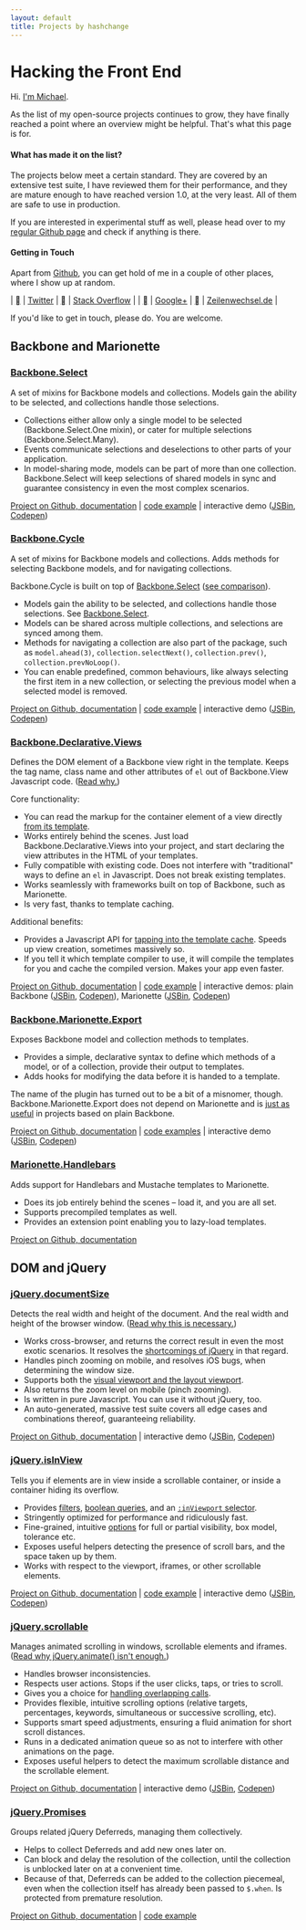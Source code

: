 ```yaml
---
layout: default
title: Projects by hashchange
---
```


# Hacking the Front End

Hi. [I'm Michael][zw].

As the list of my open-source projects continues to grow, they have finally reached a point where an overview might be helpful. That's what this page is for.

#### What has made it on the list?

The projects below meet a certain standard. They are covered by an extensive test suite, I have reviewed them for their performance, and they are mature enough to have reached version 1.0, at the very least. All of them are safe to use in production.

If you are interested in experimental stuff as well, please head over to my [regular Github page][github] and check if anything is there.

#### Getting in Touch

Apart from [Github][github], you can get hold of me in a couple of other places, where I show up at random.

| [<span class="fa-icon fa-font"></span>][twitter] | [Twitter][twitter] | [<span class="fa-icon fa-font"></span>][so] | [Stack Overflow][so] |
| [<span class="fa-icon fa-font"></span>][google] | [Google+][google] | [<span class="fa-icon fa-font"></span>][zw] | [Zeilenwechsel.de][zw] |

If you'd like to get in touch, please do. You are welcome.

## Backbone and Marionette

### [Backbone.Select][bbsel]

A set of mixins for Backbone models and collections. Models gain the ability to be selected, and collections handle those selections.

- Collections either allow only a single model to be selected (Backbone.Select.One mixin), or cater for multiple selections (Backbone.Select.Many). 
- Events communicate selections and deselections to other parts of your application. 
- In model-sharing mode, models can be part of more than one collection. Backbone.Select will keep selections of shared models in sync and guarantee consistency in even the most complex scenarios.

[Project on Github, documentation][bbsel] \| [code example][bbsel-example] \| interactive demo ([JSBin][bbsel-jsbin], [Codepen][bbsel-codepen])

### [Backbone.Cycle][bbcy]

A set of mixins for Backbone models and collections. Adds methods for selecting Backbone models, and for navigating collections. 

Backbone.Cycle is built on top of [Backbone.Select][local-bbsel] ([see comparison](https://github.com/hashchange/backbone.cycle#backbonecycle-vs-backboneselect)). 

- Models gain the ability to be selected, and collections handle those selections. See [Backbone.Select][local-bbsel].
- Models can be shared across multiple collections, and selections are synced among them.
- Methods for navigating a collection are also part of the package, such as `model.ahead(3)`, `collection.selectNext()`, `collection.prev()`, `collection.prevNoLoop()`.
- You can enable predefined, common behaviours, like always selecting the first item in a new collection, or selecting the previous model when a selected model is removed. 

[Project on Github, documentation][bbcy] \| [code example][bbcy-example] \| interactive demo ([JSBin][bbcy-jsbin], [Codepen][bbcy-codepen])

### [Backbone.Declarative.Views][bbdv]

Defines the DOM element of a Backbone view right in the template. Keeps the tag name, class name and other attributes of `el` out of Backbone.View Javascript code. ([Read why.][bbdv-1])

Core functionality:

- You can read the markup for the container element of a view directly [from its template][bbdv-2]. 
- Works entirely behind the scenes. Just load Backbone.Declarative.Views into your project, and start declaring the view attributes in the HTML of your templates.
- Fully compatible with existing code. Does not interfere with "traditional" ways to define an `el` in Javascript. Does not break existing templates.
- Works seamlessly with frameworks built on top of Backbone, such as Marionette.
- Is very fast, thanks to template caching.

Additional benefits:

- Provides a Javascript API for [tapping into the template cache][bbdv-3]. Speeds up view creation, sometimes massively so. 
- If you tell it which template compiler to use, it will compile the templates for you and cache the compiled version. Makes your app even faster.

[Project on Github, documentation][bbdv] \| [code example][bbdv-example] \| interactive demos: plain Backbone ([JSBin][bbdv-jsbin-plain], [Codepen][bbdv-codepen-plain]), Marionette ([JSBin][bbdv-jsbin-marionette], [Codepen][bbdv-codepen-marionette])

### [Backbone.Marionette.Export][bbme]

Exposes Backbone model and collection methods to templates.

- Provides a simple, declarative syntax to define which methods of a model, or of a collection, provide their output to templates.
- Adds hooks for modifying the data before it is handed to a template.

The name of the plugin has turned out to be a bit of a misnomer, though. Backbone.Marionette.Export does not depend on Marionette and is [just as useful](https://github.com/hashchange/backbone.marionette.export#but-i-dont-use-marionette) in projects based on plain Backbone.

[Project on Github, documentation][bbme] \| [code examples][bbme-example] \| interactive demo ([JSBin][bbme-jsbin], [Codepen][bbme-codepen])

### [Marionette.Handlebars][mhlb]

Adds support for Handlebars and Mustache templates to Marionette.

- Does its job entirely behind the scenes – load it, and you are all set.
- Supports precompiled templates as well.
- Provides an extension point enabling you to lazy-load templates.

[Project on Github, documentation][mhlb]

## DOM and jQuery

### [jQuery.documentSize][jqds]

Detects the real width and height of the document. And the real width and height of the browser window. ([Read why this is necessary.][jqds-why])

- Works cross-browser, and returns the correct result in even the most exotic scenarios. It resolves the [shortcomings of jQuery][jqds-why] in that regard.
- Handles pinch zooming on mobile, and resolves iOS bugs, when determining the window size. 
- Supports both the [visual viewport and the layout viewport][jqds-viewports].
- Also returns the zoom level on mobile (pinch zooming).
- Is written in pure Javascript. You can use it without jQuery, too.
- An auto-generated, massive test suite covers all edge cases and combinations thereof, guaranteeing reliability.

[Project on Github, documentation][jqds] \| interactive demo ([JSBin][jqds-jsbin], [Codepen][jqds-codepen])

### [jQuery.isInView][jqiv]

Tells you if elements are in view inside a scrollable container, or inside a container hiding its overflow. 

- Provides [filters][jqiv-filters], [boolean queries][jqiv-bool], and an [`:inViewport` selector][jqiv-selector].
- Stringently optimized for performance and ridiculously fast.
- Fine-grained, intuitive [options][jqiv-opts] for full or partial visibility, box model, tolerance etc.
- Exposes useful helpers detecting the presence of scroll bars, and the space taken up by them.
- Works with respect to the viewport, iframes, or other scrollable elements.

[Project on Github, documentation][jqiv] \| [code example][jqiv-example] \| interactive demo ([JSBin][jqiv-jsbin], [Codepen][jqiv-codepen])

### [jQuery.scrollable][jqscroll]

Manages animated scrolling in windows, scrollable elements and iframes. ([Read why jQuery.animate() isn't enough.][jqscroll-why])

- Handles browser inconsistencies.
- Respects user actions. Stops if the user clicks, taps, or tries to scroll.
- Gives you a choice for [handling overlapping calls][jqscroll-overlap].
- Provides flexible, intuitive scrolling options (relative targets, percentages, keywords, simultaneous or successive scrolling, etc).
- Supports smart speed adjustments, ensuring a fluid animation for short scroll distances.
- Runs in a dedicated animation queue so as not to interfere with other animations on the page.
- Exposes useful helpers to detect the maximum scrollable distance and the scrollable element.

[Project on Github, documentation][jqscroll] \| interactive demo ([JSBin][jqscroll-jsbin], [Codepen][jqscroll-codepen])

### [jQuery.Promises][jqpromises]

Groups related jQuery Deferreds, managing them collectively.

- Helps to collect Deferreds and add new ones later on.
- Can block and delay the resolution of the collection, until the collection is unblocked later on at a convenient time.
- Because of that, Deferreds can be added to the collection piecemeal, even when the collection itself has already been passed to `$.when`. Is protected from premature resolution.

[Project on Github, documentation][jqpromises] \| [code example][jqpromises-example]


[zw]: http://www.zeilenwechsel.de/ "Zeilenwechsel.de"
[zw-contact]: http://www.zeilenwechsel.de/general/contact.php "Zeilenwechsel.de – Contact Me"
[github]: https://github.com/hashchange "hashchange on Github"
[twitter]: https://twitter.com/hashchange "@hashchange on Twitter"
[so]: http://stackoverflow.com/users/508355/hashchange "hashchange on Stack Overflow"
[google]: https://plus.google.com/+MichaelHeim/posts "Michael on Google+"

[bbsel]: https://github.com/hashchange/backbone.select "Backbone.Select – Github"
[bbsel-example]: https://github.com/hashchange/backbone.select#an-introductory-example "Code example – Backbone.Select"
[bbsel-jsbin]: http://jsbin.com/xosepu/1/edit?js,output "Backbone.Select demo (AMD) – JSBin"
[bbsel-codepen]: http://codepen.io/hashchange/pen/yNdbgR "Backbone.Select demo (AMD) – Codepen"

[bbcy]: https://github.com/hashchange/backbone.cycle "Backbone.Cycle – Github"
[bbcy-example]: https://github.com/hashchange/backbone.cycle#the-gist-of-it "Code example – Backbone.Cycle"
[bbcy-jsbin]: http://jsbin.com/johoha/1/edit?js,output "Backbone.Cycle demo (AMD) – JSBin"
[bbcy-codepen]: http://codepen.io/hashchange/pen/OVeovy "Backbone.Cycle demo (AMD) – Codepen"

[bbdv]: https://github.com/hashchange/backbone.declarative.views "Backbone.Declarative.Views – Github"
[bbdv-example]: https://github.com/hashchange/backbone.declarative.views#core-functionality "Core functionality and examples – Backbone.Declarative.Views"
[bbdv-jsbin-plain]: http://jsbin.com/laxequ/2/edit?html,js,output "Backbone.Declarative.Views demo, using plain Backbone (AMD) – JSBin"
[bbdv-codepen-plain]: http://codepen.io/hashchange/pen/gpNdKp "Backbone.Declarative.Views demo, using plain Backbone (AMD) – Codepen"
[bbdv-jsbin-marionette]: http://jsbin.com/sopobo/3/edit?html,js,output "Backbone.Declarative.Views demo, using Marionette (AMD) – JSBin"
[bbdv-codepen-marionette]: http://codepen.io/hashchange/pen/vOqzPY "Backbone.Declarative.Views demo, using Marionette (AMD) – Codepen"

[bbdv-1]: https://github.com/hashchange/backbone.declarative.views#why-use-it "Backbone.Declarative.Views: Why use it?"
[bbdv-2]: https://github.com/hashchange/backbone.declarative.views#define-an-el-with-data-attributes-in-the-html "Define an `el` in the HTML – Backbone.Declarative.Views"
[bbdv-3]: https://github.com/hashchange/backbone.declarative.views#performance-use-the-template-cache "Performance: Use the template cache – Backbone.Declarative.Views"
[bbdv-4]: https://github.com/hashchange/backbone.declarative.views#keeping-compiled-templates-in-the-cache "Keeping compiled templates in the cache"

[bbme]: https://github.com/hashchange/backbone.marionette.export "Backbone.Marionette.Export – Github"
[bbme-example]: https://github.com/hashchange/backbone.marionette.export#usage-and-examples "Code examples – Backbone.Marionette.Export"
[bbme-jsbin]: http://jsbin.com/hoyome/6/edit?js,output "Backbone.Marionette.Export demo (AMD) – JSBin"
[bbme-codepen]: http://codepen.io/hashchange/pen/jPjvoG "Backbone.Marionette.Export demo (AMD) – Codepen"

[mhlb]: https://github.com/hashchange/marionette.handlebars "Marionette.Handlebars – Github"

[jqds]: https://github.com/hashchange/jquery.documentsize "jQuery.documentSize – Github"
[jqds-why]: https://github.com/hashchange/jquery.documentsize#what-does-it-do-that-jquery-doesnt "jQuery.documentSize: What does it do that jQuery doesn't?"
[jqds-viewports]: http://www.quirksmode.org/mobile/viewports2.html "Quirksmode.org: A tale of two viewports"
[jqds-jsbin]: http://jsbin.com/dujuyi/1 "jQuery.documentSize demo, using Zepto (AMD) – JSBin"
[jqds-codepen]: http://codepen.io/hashchange/full/xGomQQ "jQuery.documentSize demo, using Zepto (AMD) – Codepen"

[jqiv]: https://github.com/hashchange/jquery.isinview "jQuery.isInView – Github"
[jqiv-filters]: https://github.com/hashchange/jquery.isinview#filters "Filters – jQuery.isInView"
[jqiv-bool]: https://github.com/hashchange/jquery.isinview#boolean-queries "Boolean queries – jQuery.isInView"
[jqiv-selector]: https://github.com/hashchange/jquery.isinview#inviewport-selector ":inViewport selector – jQuery.isInView"
[jqiv-opts]: https://github.com/hashchange/jquery.isinview#options "Options – jQuery.isInView"
[jqiv-example]: https://github.com/hashchange/jquery.isinview#usage-by-example-lazy-loading "Usage by example: Lazy loading – jQuery.isInView"
[jqiv-jsbin]: http://jsbin.com/legice/4/edit?js,output "jQuery.isInView demo (AMD) – JSBin"
[jqiv-codepen]: http://codepen.io/hashchange/pen/LVKqPK "jQuery.isInView demo (AMD) – Codepen"

[jqscroll]: https://github.com/hashchange/jquery.scrollable "jQuery.scrollable – Github"
[jqscroll-why]: https://github.com/hashchange/jquery.scrollable#why "jQuery.scrollable: Why?"
[jqscroll-overlap]: https://github.com/hashchange/jquery.scrollable#starting-a-scroll-movement-while-another-one-is-still-in-progress "Starting a scroll movement while another one is still in progress – jQuery.scrollable"
[jqscroll-jsbin]: http://jsbin.com/kurevu/1 "jQuery.scrollable demo (AMD) – JSBin"
[jqscroll-codepen]: http://codepen.io/hashchange/full/KpjLMo "jQuery.scrollable demo (AMD) – Codepen"

[jqpromises]: https://github.com/hashchange/jquery.promises "jQuery.Promises – Github"
[jqpromises-example]: https://github.com/hashchange/jquery.promises#making-promises-is-easy---postponing-them-too "Making Promises is easy – postponing them, too | jQuery.Promises"

[local-bbsel]: #backboneselectbbsel "Backbone.Select"

